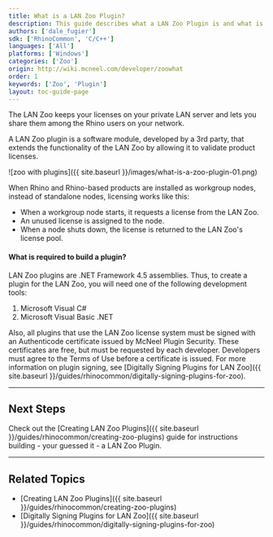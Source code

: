 ```yaml
---
title: What is a LAN Zoo Plugin?
description: This guide describes what a LAN Zoo Plugin is and what is does.
authors: ['dale_fugier']
sdk: ['RhinoCommon', 'C/C++']
languages: ['All']
platforms: ['Windows']
categories: ['Zoo']
origin: http://wiki.mcneel.com/developer/zoowhat
order: 1
keywords: ['Zoo', 'Plugin']
layout: toc-guide-page
---
```


The LAN Zoo keeps your licenses on your private LAN server and lets you share them among the Rhino users on your network.

A LAN Zoo plugin is a software module, developed by a 3rd party, that extends the functionality of the LAN Zoo by allowing it to validate product licenses.

![zoo with plugins]({{ site.baseurl }}/images/what-is-a-zoo-plugin-01.png)

When Rhino and Rhino-based products are installed as workgroup nodes, instead of standalone nodes, licensing works like this:

- When a workgroup node starts, it requests a license from the LAN Zoo.
- An unused license is assigned to the node.
- When a node shuts down, the license is returned to the LAN Zoo's license pool.

#### What is required to build a plugin?

LAN Zoo plugins are .NET Framework 4.5 assemblies. Thus, to create a plugin for the LAN Zoo, you will need one of the following development tools:

1. Microsoft Visual C#
1. Microsoft Visual Basic .NET

Also, all plugins that use the LAN Zoo license system must be signed with an Authenticode certificate issued by McNeel Plugin Security. These certificates are free, but must be requested by each developer. Developers must agree to the Terms of Use before a certificate is issued. For more information on plugin signing, see [Digitally Signing Plugins for LAN Zoo]({{ site.baseurl }}/guides/rhinocommon/digitally-signing-plugins-for-zoo).

---

## Next Steps

Check out the [Creating LAN Zoo Plugins]({{ site.baseurl }}/guides/rhinocommon/creating-zoo-plugins) guide for instructions building - your guessed it - a LAN Zoo Plugin.


---

## Related Topics

- [Creating LAN Zoo Plugins]({{ site.baseurl }}/guides/rhinocommon/creating-zoo-plugins)
- [Digitally Signing Plugins for LAN Zoo]({{ site.baseurl }}/guides/rhinocommon/digitally-signing-plugins-for-zoo)
